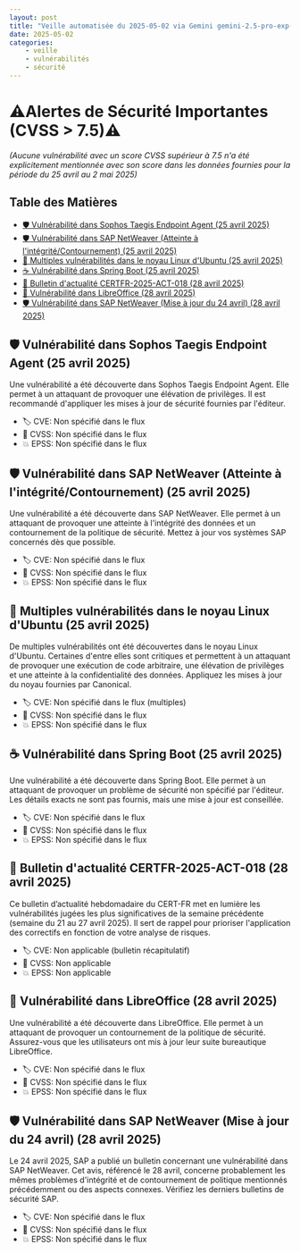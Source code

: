 ```yaml
---
layout: post
title: "Veille automatisée du 2025-05-02 via Gemini gemini-2.5-pro-exp-03-25"
date: 2025-05-02
categories:
    - veille
    - vulnérabilités
    - sécurité
---
```


# ⚠️Alertes de Sécurité Importantes (CVSS > 7.5)⚠️
*(Aucune vulnérabilité avec un score CVSS supérieur à 7.5 n'a été explicitement mentionnée avec son score dans les données fournies pour la période du 25 avril au 2 mai 2025)*

## Table des Matières
* [🛡️ Vulnérabilité dans Sophos Taegis Endpoint Agent (25 avril 2025)](#️-vulnérabilité-dans-sophos-taegis-endpoint-agent-25-avril-2025)
* [🛡️ Vulnérabilité dans SAP NetWeaver (Atteinte à l'intégrité/Contournement) (25 avril 2025)](#️-vulnérabilité-dans-sap-netweaver-atteinte-à-lintégritécontournement-25-avril-2025)
* [🐧 Multiples vulnérabilités dans le noyau Linux d'Ubuntu (25 avril 2025)](#-multiples-vulnérabilités-dans-le-noyau-linux-dubuntu-25-avril-2025)
* [☕ Vulnérabilité dans Spring Boot (25 avril 2025)](#️-vulnérabilité-dans-spring-boot-25-avril-2025)
* [🚨 Bulletin d'actualité CERTFR-2025-ACT-018 (28 avril 2025)](#-bulletin-dactualité-certfr-2025-act-018-28-avril-2025)
* [📄 Vulnérabilité dans LibreOffice (28 avril 2025)](#-vulnérabilité-dans-libreoffice-28-avril-2025)
* [🛡️ Vulnérabilité dans SAP NetWeaver (Mise à jour du 24 avril) (28 avril 2025)](#️-vulnérabilité-dans-sap-netweaver-mise-à-jour-du-24-avril-28-avril-2025)

## <a name="️-vulnérabilité-dans-sophos-taegis-endpoint-agent-25-avril-2025"></a>🛡️ Vulnérabilité dans Sophos Taegis Endpoint Agent (25 avril 2025)
Une vulnérabilité a été découverte dans Sophos Taegis Endpoint Agent. Elle permet à un attaquant de provoquer une élévation de privilèges. Il est recommandé d'appliquer les mises à jour de sécurité fournies par l'éditeur.
*   🏷️ CVE: Non spécifié dans le flux
*   🔢 CVSS: Non spécifié dans le flux
*   💥 EPSS: Non spécifié dans le flux

## <a name="️-vulnérabilité-dans-sap-netweaver-atteinte-à-lintégritécontournement-25-avril-2025"></a>🛡️ Vulnérabilité dans SAP NetWeaver (Atteinte à l'intégrité/Contournement) (25 avril 2025)
Une vulnérabilité a été découverte dans SAP NetWeaver. Elle permet à un attaquant de provoquer une atteinte à l'intégrité des données et un contournement de la politique de sécurité. Mettez à jour vos systèmes SAP concernés dès que possible.
*   🏷️ CVE: Non spécifié dans le flux
*   🔢 CVSS: Non spécifié dans le flux
*   💥 EPSS: Non spécifié dans le flux

## <a name="-multiples-vulnérabilités-dans-le-noyau-linux-dubuntu-25-avril-2025"></a>🐧 Multiples vulnérabilités dans le noyau Linux d'Ubuntu (25 avril 2025)
De multiples vulnérabilités ont été découvertes dans le noyau Linux d'Ubuntu. Certaines d'entre elles sont critiques et permettent à un attaquant de provoquer une exécution de code arbitraire, une élévation de privilèges et une atteinte à la confidentialité des données. Appliquez les mises à jour du noyau fournies par Canonical.
*   🏷️ CVE: Non spécifié dans le flux (multiples)
*   🔢 CVSS: Non spécifié dans le flux
*   💥 EPSS: Non spécifié dans le flux

## <a name="️-vulnérabilité-dans-spring-boot-25-avril-2025"></a>☕ Vulnérabilité dans Spring Boot (25 avril 2025)
Une vulnérabilité a été découverte dans Spring Boot. Elle permet à un attaquant de provoquer un problème de sécurité non spécifié par l'éditeur. Les détails exacts ne sont pas fournis, mais une mise à jour est conseillée.
*   🏷️ CVE: Non spécifié dans le flux
*   🔢 CVSS: Non spécifié dans le flux
*   💥 EPSS: Non spécifié dans le flux

## <a name="-bulletin-dactualité-certfr-2025-act-018-28-avril-2025"></a>🚨 Bulletin d'actualité CERTFR-2025-ACT-018 (28 avril 2025)
Ce bulletin d’actualité hebdomadaire du CERT-FR met en lumière les vulnérabilités jugées les plus significatives de la semaine précédente (semaine du 21 au 27 avril 2025). Il sert de rappel pour prioriser l'application des correctifs en fonction de votre analyse de risques.
*   🏷️ CVE: Non applicable (bulletin récapitulatif)
*   🔢 CVSS: Non applicable
*   💥 EPSS: Non applicable

## <a name="-vulnérabilité-dans-libreoffice-28-avril-2025"></a>📄 Vulnérabilité dans LibreOffice (28 avril 2025)
Une vulnérabilité a été découverte dans LibreOffice. Elle permet à un attaquant de provoquer un contournement de la politique de sécurité. Assurez-vous que les utilisateurs ont mis à jour leur suite bureautique LibreOffice.
*   🏷️ CVE: Non spécifié dans le flux
*   🔢 CVSS: Non spécifié dans le flux
*   💥 EPSS: Non spécifié dans le flux

## <a name="️-vulnérabilité-dans-sap-netweaver-mise-à-jour-du-24-avril-28-avril-2025"></a>🛡️ Vulnérabilité dans SAP NetWeaver (Mise à jour du 24 avril) (28 avril 2025)
Le 24 avril 2025, SAP a publié un bulletin concernant une vulnérabilité dans SAP NetWeaver. Cet avis, référencé le 28 avril, concerne probablement les mêmes problèmes d'intégrité et de contournement de politique mentionnés précédemment ou des aspects connexes. Vérifiez les derniers bulletins de sécurité SAP.
*   🏷️ CVE: Non spécifié dans le flux
*   🔢 CVSS: Non spécifié dans le flux
*   💥 EPSS: Non spécifié dans le flux
